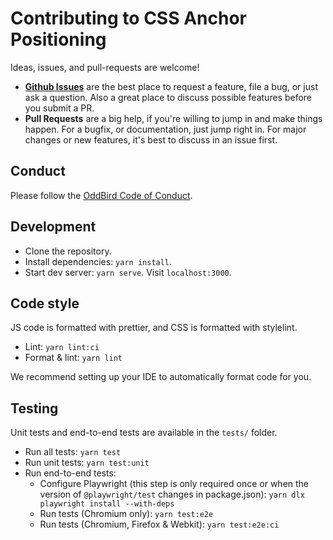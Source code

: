 # Contributing to CSS Anchor Positioning

Ideas, issues, and pull-requests are welcome!

- [**Github Issues**](https://github.com/oddbird/css-anchor-positioning/issues/)
  are the best place to request a feature, file a bug, or just ask a question.
  Also a great place to discuss possible features before you submit a PR.
- **Pull Requests** are a big help, if you're willing to jump in and make things
  happen. For a bugfix, or documentation, just jump right in. For major changes
  or new features, it's best to discuss in an issue first.

## Conduct

Please follow the [OddBird Code of Conduct](https://www.oddbird.net/conduct/).

## Development

- Clone the repository.
- Install dependencies: `yarn install`.
- Start dev server: `yarn serve`. Visit `localhost:3000`.

## Code style

JS code is formatted with prettier, and CSS is formatted with stylelint.

- Lint: `yarn lint:ci`
- Format & lint: `yarn lint`

We recommend setting up your IDE to automatically format code for you.

## Testing

Unit tests and end-to-end tests are available in the `tests/` folder.

- Run all tests: `yarn test`
- Run unit tests: `yarn test:unit`
- Run end-to-end tests:
  - Configure Playwright (this step is only required once or when the version of
    `@playwright/test` changes in package.json):
    `yarn dlx playwright install --with-deps`
  - Run tests (Chromium only): `yarn test:e2e`
  - Run tests (Chromium, Firefox & Webkit): `yarn test:e2e:ci`
